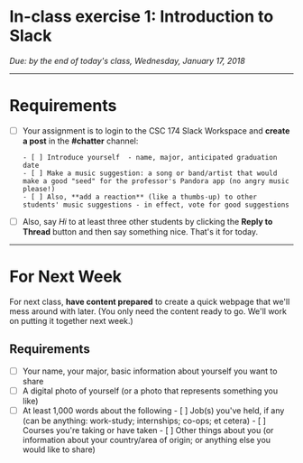 # In-class exercise 1: Introduction to Slack
*Due: by the end of today's class, Wednesday, January 17, 2018*
<hr>

# Requirements


- [ ] Your assignment is to login to the CSC 174 Slack Workspace and **create a post** in the **#chatter** channel:

      - [ ] Introduce yourself  - name, major, anticipated graduation date
      - [ ] Make a music suggestion: a song or band/artist that would make a good "seed" for the professor's Pandora app (no angry music please!)
      - [ ] Also, **add a reaction** (like a thumbs-up) to other students' music suggestions - in effect, vote for good suggestions
- [ ] Also, say *Hi* to at least three other students by clicking the **Reply to Thread** button and then say something nice.
That's it for today.  

<hr>

# For Next Week

For next class, **have content prepared** to create a quick webpage that we'll mess around with later.  (You only need the content ready to go.  We'll work on putting it together next week.)

## Requirements

- [ ] Your name, your major, basic information about yourself you want to share
- [ ] A digital photo of yourself (or a photo that represents something you like)
- [ ] At least 1,000 words about the following
      - [ ] Job(s) you've held, if any (can be anything: work-study; internships; co-ops; et cetera)
      - [ ] Courses you're taking or have taken
      - [ ] Other things about you (or information about your country/area of origin; or anything else you would like to share)